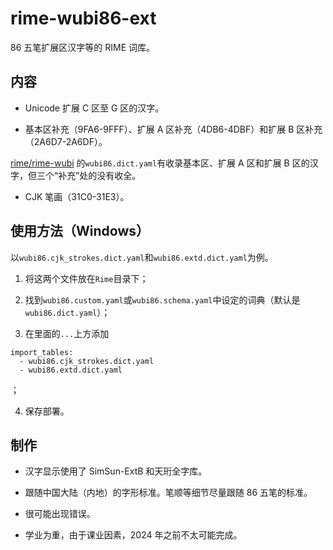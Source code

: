 # rime-wubi86-ext

86 五笔扩展区汉字等的 RIME 词库。

## 内容

* Unicode 扩展 C 区至 G 区的汉字。

* 基本区补充（9FA6-9FFF）、扩展 A 区补充（4DB6-4DBF）和扩展 B 区补充（2A6D7-2A6DF）。

[rime/rime-wubi](github.com/rime/rime-wubi) 的`wubi86.dict.yaml`有收录基本区、扩展 A 区和扩展 B 区的汉字，但三个“补充”处的没有收全。

* CJK 笔画（31C0-31E3）。

## 使用方法（Windows）

以`wubi86.cjk_strokes.dict.yaml`和`wubi86.extd.dict.yaml`为例。

1. 将这两个文件放在`Rime`目录下；

2. 找到`wubi86.custom.yaml`或`wubi86.schema.yaml`中设定的词典（默认是`wubi86.dict.yaml`）；

3. 在里面的`...`上方添加

```
import_tables:
  - wubi86.cjk_strokes.dict.yaml
  - wubi86.extd.dict.yaml
```
；

4. 保存部署。

## 制作

* 汉字显示使用了 SimSun-ExtB 和天珩全字库。

* 跟随中国大陆（内地）的字形标准。笔顺等细节尽量跟随 86 五笔的标准。

* 很可能出现错误。

* 学业为重，由于课业因素，2024 年之前不太可能完成。
